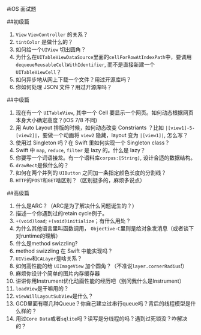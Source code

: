 #iOS 面试题

##初级篇
1. `View` `ViewController` 的关系？
2. `tintColor` 是做什么的？
3. 如何给一个`UIView` 切出圆角？
4. 为什么在`UITableViewDataSource`里面的`cellForRowAtIndexPath`中，要调用`dequeueReusableCellWithIdentifier`, 而不是直接新建一个`UITableViewCell`？
5. 如何异步地从网上下载一个文件？用过开源库吗？
6. 你如何处理 JSON 文件？用过开源库吗？



##中级篇
1. 现在有一个 `UITableView`, 其中一个 Cell 要显示一个网页。如何动态根据网页本身大小确定高度？(iOS 7/8 不同)
2. 用 Auto Layout 排版的时候，如何动态改变 Constriants ？比如 `|[view1]-5-[view2]|`，要做一个动画将 `view2` 隐藏，layout 变为 `|[view1]|`, 怎么写？
3. 使用过 Singleton 吗？在 Swift 里如何实现一个 Singleton class？
4. Swift 中 `map`, `reduce`, `filter` 是 lazy 的。什么是 lazy？
5. 你要写一个词语接龙。有一个语料库`corpus:[String]`, 设计合适的数据结构。
6. `drawRect`是做什么的？
7. 如何在两个并列的 `UIButton` 之间加一条指定颜色长度的分割线？
7. `HTTP`的`POST`和`GET`啥区别？（区别挺多的，麻烦多说点）

##高级篇
1. 什么是ARC？（ARC是为了解决什么问题诞生的？）
5. 描述一个你遇到过的retain cycle例子。
6. `+(void)load`; `+(void)initialize`；有什么用处？
7. 为什么其他语言里叫函数调用， `Objective-C`里则是给对象发消息（或者谈下对runtime的理解）
8. 什么是method swizzling?
9. method swizzling 在 Swift 中能实现吗？
9. `UIView`和`CALayer`是啥关系？
10. 如何高性能的给 `UIImageView` 加个圆角？（不准说`layer.cornerRadius`!）
13. 麻烦你设计个简单的图片内存缓存器
14. 讲讲你用Instrument优化动画性能的经历吧（别问我什么是Instrument）
15. `loadView`是干嘛用的？
16. `viewWillLayoutSubView`是什么？
17. GCD里面有哪几种Queue？你自己建立过串行queue吗？背后的线程模型是什么样的？
18. 用过`Core Data`或者`sqlite`吗？读写是分线程的吗？遇到过死锁没？咋解决的？

